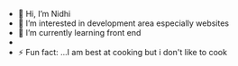 - 👋 Hi, I’m Nidhi
- 👀 I’m interested in development area especially websites
- 🌱 I’m currently learning front end
- 
- ⚡ Fun fact: ...I am best at cooking but i don't like to cook

<!---
Nidshahi/Nidshahi is a ✨ special ✨ repository because its `README.md` (this file) appears on your GitHub profile.
You can click the Preview link to take a look at your changes.
--->
